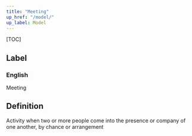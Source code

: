 ```yaml
---
title: "Meeting"
up_href: "/model/"
up_label: Model
---
```


[TOC]

## Label

### English
Meeting


## Definition
Activity when two or more people come into the presence or company of one another, by chance or arrangement 


    
